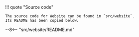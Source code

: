 !!! quote "Source code"

    The source code for Website can be found in `src/website`.
    Its README has been copied below.

--8<-- "src/website/README.md"
